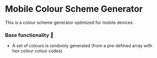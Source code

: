 # Mobile Colour Scheme Generator

This is a colour scheme generator optimized for mobile devices.

### Base functionality 🎨
* A set of colours is randomly generated (from a pre-defined array with hex colour colour codes)

